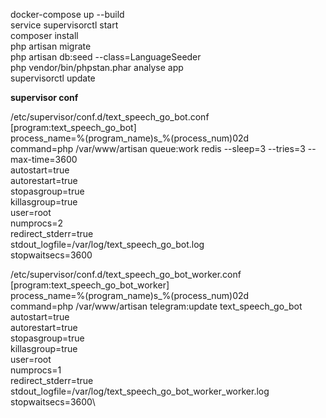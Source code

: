 docker-compose up --build\
service supervisorctl start\
composer install\
php artisan migrate\
php artisan db:seed --class=LanguageSeeder\
php vendor/bin/phpstan.phar analyse app\
supervisorctl update

**supervisor conf**

/etc/supervisor/conf.d/text_speech_go_bot.conf\
[program:text_speech_go_bot]\
process_name=%(program_name)s_%(process_num)02d\
command=php /var/www/artisan queue:work redis --sleep=3 --tries=3 --max-time=3600\
autostart=true\
autorestart=true\
stopasgroup=true\
killasgroup=true\
user=root\
numprocs=2\
redirect_stderr=true\
stdout_logfile=/var/log/text_speech_go_bot.log\
stopwaitsecs=3600


/etc/supervisor/conf.d/text_speech_go_bot_worker.conf\
[program:text_speech_go_bot_worker]\
process_name=%(program_name)s_%(process_num)02d\
command=php /var/www/artisan telegram:update text_speech_go_bot\
autostart=true\
autorestart=true\
stopasgroup=true\
killasgroup=true\
user=root\
numprocs=1\
redirect_stderr=true\
stdout_logfile=/var/log/text_speech_go_bot_worker_worker.log\
stopwaitsecs=3600\
